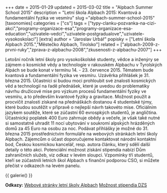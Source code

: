 +++
date = 2015-01-29
updated = 2015-03-02
title = "Alpbach Summer School 2015"
description = "Letní škola Alpbach 2015: Kvantová a fundamentální fyzika ve vesmíru"
slug ="alpbach-summer-school-2015"
[taxonomies]
categories = ["cs"]
tags = ["typy-clanku-pozvanka-na-cizi-akci","programy-organizace-esa","programy-organizace-esa-education","uzivatele-vedci","uzivatele-postgradualove","uzivatele-vysokoskolaci"]
[extra]
author = "Jaroslav Urbář"
popisky = ["Letní škola Alpbach 2015.","Městečko Alpbach, Tirolsko"]
related = ["alpbach-2009-z-prvni-ruky","zprava-z-alpbachu-2008","zkusenosti-z-alpbachu-2007"]
+++

Letošní ročník letní školy pro vysokoškolské studenty, vědce a inženýry se zájmem o kosmické vědy a technologie v rakouském Alpbachu v Tyrolských Alpách se bude konat v termínu 14. - 23. července 2015. Tématem bude kvantová a fundamentální fyzika ve vesmíru. Uzávěrka přihlášek je 31. března 2015. Účastníci si budou moci prohloubit své znalosti kosmických věd a technologií na řadě přednášek, které je uvedou do problematiky návrhu družicové mise pro výzkum procesů fundamentální fyziky ve vesmíru, a to především kvantové fyziky a gravitace. Možnost použít a procvičit znalosti získané na přednáškách dostanou 4 studentské týmy, které budou soutěžit v přípravě o nejlepší návrh takovéto mise. Oficiálním jazykem soutěže, které se zúčastní 60 evrospkých studentů, je angličtina. Účastnický poplatek 400 Euro zahrnuje obědy a večeře, je však také nutné si samostatně uhradit 11 nocí ubytování v soukromí alpských hrázděných domů za 45 Euro na osobu za noc. Podávat přihlášky je možné do 31. března 2015 prostřednictvím formuláře na webových stránkách letní školy Alpbach. Zájemcům o účast doporučujeme kontaktovat národní kontaktní bod, Českou kosmickou kancelář, resp. autora článku, který sdělí další detaily o této akci. Potenciální možnost získání stipendia nabízí Dům zahraničních služeb, viz odkaz v levém sloupci. Vzpomínky tří studentů, kteří se zúčastnili letních škol Alpbach s finanční podporou CSO, si můžete přečíst v odkazech na levém panelu.

{{ galerie() }}

**Odkazy:**
[Webové stránky letní školy Alpbach]
[Možnost stipendia DZS]

[Webové stránky letní školy Alpbach]: http://www.summerschoolalpbach.at/
[Možnost stipendia DZS]: http://www.dzs.cz/cz/aktion-ceska-republika-rakousko/
